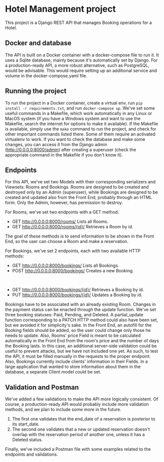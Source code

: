 # Hotel Management project

This project is a Django REST API that manages Booking operations for a Hotel.

## Docker and database

The API is built on a Docker container with a docker-compose file to run it. It uses a Sqlite
database, mainly because it's automatically set by Django. For a production-ready API, a more robust alternative, such as PostgreSQL, would be advisable. This would require setting up an additional service and volume in the docker-compose.yaml file.

## Running the project

To run the project in a Docker container, create a virtual env, run `pip install -r requirements.txt`, and run `docker-compose up`. We've set some useful commands in a Makefile, which work automatically in any Linux or MacOS system (if you have a Windows system and want to use the Makefile, search the internet for options to make it available). If the Makefile is available, simply use the `make` command to run the project, and check for other important commands listed there. Some of them require an activated virtualenv to work. If you want to check the database and make some changes, you can access it from the Django admin (http://0.0.0.0:8000/admin) after creating a superuser (check the appropriate command in the Makefile if you don't know it).

## Endpoints

For this API, we've set two Models with their corresponding serializers and Viewsets: Rooms and Bookings. Rooms are designed to be created and destroyed only by an Admin (superuser), while Bookings are designed to be created and updated also from the Front End, probably through an HTML form. Only the Admin, however, has permission to destroy.

For Rooms, we've set two endpoints with a GET method:
- GET http://0.0.0.0:8000/rooms/
Lists all Rooms.
- GET http://0.0.0.0:8000/rooms/{id}/
Retrieves a Room by id.

The goal of these methods is to send information to be shown in the Front End, so the user can choose a Room and make a reservation.

For Bookings, we've set 2 endpoints, each with two available HTTP methods:

- GET http://0.0.0.0:8000/bookings/
Lists all Bookings.
- POST http://0.0.0.0:8000/bookings/
Creates a new Booking.

<br>

- GET http://0.0.0.0:8000/bookings/{id}/
Retrieves a Booking by id.
- PUT http://0.0.0.0:8000/bookings/{id}/
Updates a Booking by id.

Bookings have to be associated with an already existing Room.
Changes in the payment status can be enacted through the update function. We've set three booking statuses: Paid, Pending, and Deleted. A partial_update function corresponding to a PATCH HTTP method could also have been set, but we avoided it for simplicity's sake. In the Front End, an autofill for the Booking fields should be added, so the user could change only those he needs to update.
Also, Rooms' price Field is meant to be calculated automatically in the Front End from the room's price and the number of days the Booking lasts. In this case, an additional server-side validation could be useful to prevent attacks, but we have not included one yet. As such, to test the API, it must be filled manually in the requests to the proper endpoint. Also, Bookings currently include clients' information in their Fields. In a large application that wanted to store information about them in the database, a separate Client model could be set.


## Validation and Postman

We've added a few validations to make the API more logically consistent. Of course, a production-ready API would probably include more validation methods, and we plan to include some more in the future.

1) The first one validates that the end_date of a reservation is posterior to its start_date.
2) The second one validates that a new or updated reservation doesn't overlap with the reservation period of another one, unless it has a Deleted status.

Finally, we've included a Postman file with some examples related to the endpoints and validations.
